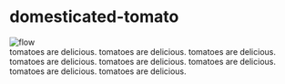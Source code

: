 # domesticated-tomato
![flow](https://github.com/aesthea/domesticated-tomato/assets/5502054/06959bb8-76ce-431a-b66e-9e13f5edc0de)<br />
tomatoes are delicious.
tomatoes are delicious.
tomatoes are delicious.
tomatoes are delicious.
tomatoes are delicious.
tomatoes are delicious.
tomatoes are delicious.
tomatoes are delicious.
